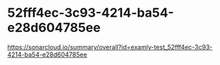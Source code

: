 # 52fff4ec-3c93-4214-ba54-e28d604785ee
https://sonarcloud.io/summary/overall?id=examly-test_52fff4ec-3c93-4214-ba54-e28d604785ee
